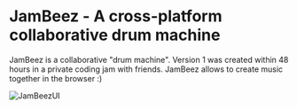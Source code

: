 # JamBeez - A cross-platform collaborative drum machine
JamBeez is a collaborative "drum machine".
Version 1 was created within 48 hours in a private coding jam with friends.
JamBeez allows to create music together in the browser :)

![JamBeezUI](https://user-images.githubusercontent.com/22198798/183270324-fdcc2ab3-60b1-48f2-9ccb-bb76e8370d7d.png)

